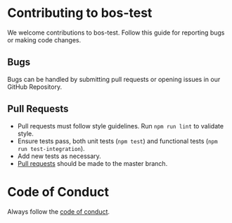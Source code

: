 # Contributing to bos-test
We welcome contributions to bos-test.  Follow this guide for reporting bugs or making code changes.

## Bugs
Bugs can be handled by submitting pull requests or opening issues in our GitHub Repository.

## Pull Requests
* Pull requests must follow style guidelines.  Run `npm run lint` to validate style.
* Ensure tests pass, both unit tests (`npm test`) and functional tests (`npm run test-integration`).
* Add new tests as necessary.
* [Pull requests](http://help.github.com/send-pull-requests/) should be made to the master branch.

# Code of Conduct
Always follow the [code of conduct](CODE_OF_CONDUCT.md).
